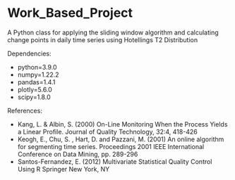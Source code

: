 # Work_Based_Project

A Python class for applying the sliding window algorithm and calculating change points in daily time series using Hotellings T2 Distribution

Dependencies:

* python=3.9.0
* numpy=1.22.2
* pandas=1.4.1
* plotly=5.6.0
* scipy=1.8.0

References:

* Kang, L. & Albin, S. (2000) On-Line Monitoring When the Process Yields a Linear Profile. Journal of Quality Technology, 32:4, 418-426
* Keogh, E., Chu, S. , Hart, D. and Pazzani, M. (2001) An online algorithm for segmenting time series. Proceedings 2001 IEEE International Conference on Data Mining, pp. 289-296
* Santos-Fernandez, E. (2012) Multivariate Statistical Quality Control Using R Springer New York, NY
